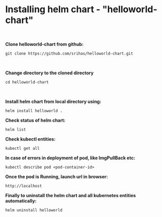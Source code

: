 # Installing helm chart - "helloworld-chart"
<br />

**Clone helloworld-chart from github:**

`git clone https://github.com/srihas/helloworld-chart.git`

<br />

**Change directory to the cloned directory**

`cd helloworld-chart`

<br />

**Install helm chart from local directory using:**

`helm install helloworld .`

**Check status of helm chart:**

`helm list`

**Check kubectl entities:**

`kubectl get all`

**In case of errors in deployment of pod, like ImgPullBack etc:**

`kubectl describe pod <pod-container-id>`

**Once the pod is Running, launch url in browser:**

`http://localhost`



**Finally to uninstall the helm chart and all kubernetes entities automatically:**

`helm uninstall helloworld`

